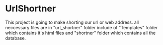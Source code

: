 # UrlShortner
This project is going to make shorting our url or web address. all neccessary files are in "url_shortner" folder include of "Templates" folder which contains it's html files and "shortner" folder
which contains all the database.
